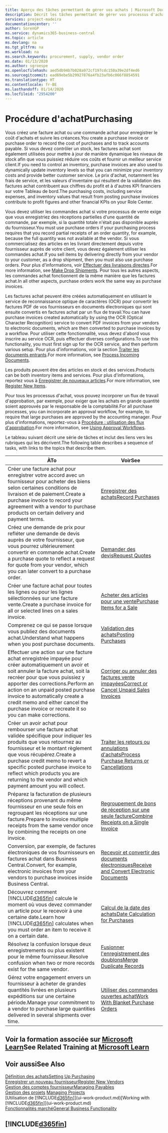 ```yaml
---
title: Aperçu des tâches permettant de gérer vos achats | Microsoft Docs
description: Décrit les tâches permettant de gérer vos processus d'achat ou d'approvisionnement, y compris le fonctionnement des factures achat et des commandes achat.
services: project-madeira
documentationcenter: ''
author: SorenGP
ms.service: dynamics365-business-central
ms.topic: article
ms.devlang: na
ms.tgt_pltfrm: na
ms.workload: na
ms.search.keywords: procurement, supply, vendor order
ms.date: 01/13/2020
ms.author: sgroespe
ms.openlocfilehash: aed5db94b7b028a972cf197cdc150a39e2df4ed6
ms.sourcegitcommit: ead69ebe5b29927876a4fb23afb6c066f8854591
ms.translationtype: HT
ms.contentlocale: fr-BE
ms.lasthandoff: 01/14/2020
ms.locfileid: "2954200"
---
```

# <a name="purchasing"></a><span data-ttu-id="bb649-103">Procédure d'achat</span><span class="sxs-lookup"><span data-stu-id="bb649-103">Purchasing</span></span>
<span data-ttu-id="bb649-104">Vous créez une facture achat ou une commande achat pour enregistrer le coût d'achats et suivre les créances.</span><span class="sxs-lookup"><span data-stu-id="bb649-104">You create a purchase invoice or purchase order to record the cost of purchases and to track accounts payable.</span></span> <span data-ttu-id="bb649-105">Si vous devez contrôler un stock, les factures achat sont également utilisées pour mettre à jour de manière dynamique les niveaux de stock afin que vous puissiez réduire vos coûts et fournir un meilleur service client.</span><span class="sxs-lookup"><span data-stu-id="bb649-105">If you need to control an inventory, purchase invoices are also used to dynamically update inventory levels so that you can minimize your inventory costs and provide better customer service.</span></span> <span data-ttu-id="bb649-106">Le prix d'achat, notamment les frais de service, et les valeurs d'inventaire qui résultent de la validation des factures achat contribuent aux chiffres du profit et à d'autres KPI financiers sur votre Tableau de bord.</span><span class="sxs-lookup"><span data-stu-id="bb649-106">The purchasing costs, including service expenses, and inventory values that result from posting purchase invoices contribute to profit figures and other financial KPIs on your Role Center.</span></span>

<span data-ttu-id="bb649-107">Vous devez utiliser les commandes achat si votre processus de vente exige que vous enregistriez des réceptions partielles d'une quantité de commande, par exemple, si la quantité totale n'était pas disponible auprès du fournisseur.</span><span class="sxs-lookup"><span data-stu-id="bb649-107">You must use purchase orders if your purchasing process requires that you record partial receipts of an order quantity, for example, because the full quantity was not available at the vendor.</span></span> <span data-ttu-id="bb649-108">Si vous commercialisez des articles en les livrant directement depuis votre fournisseur auprès de votre client, vous devez également utiliser les commandes achat.</span><span class="sxs-lookup"><span data-stu-id="bb649-108">If you sell items by delivering directly from your vendor to your customer, as a drop shipment, then you must also use purchase orders.</span></span> <span data-ttu-id="bb649-109">Pour plus d'informations, voir [Effectuer des livraisons directes](sales-how-drop-shipment.md).</span><span class="sxs-lookup"><span data-stu-id="bb649-109">For more information, see [Make Drop Shipments](sales-how-drop-shipment.md).</span></span> <span data-ttu-id="bb649-110">Pour tous les autres aspects, les commandes achat fonctionnent de la même manière que les factures achat.</span><span class="sxs-lookup"><span data-stu-id="bb649-110">In all other aspects, purchase orders work the same way as purchase invoices.</span></span>

<span data-ttu-id="bb649-111">Les factures achat peuvent être créées automatiquement en utilisant le service de reconnaissance optique de caractères (OCR) pour convertir les factures PDF de vos fournisseurs en documents électroniques qui sont ensuite convertis en factures achat par un flux de travail.</span><span class="sxs-lookup"><span data-stu-id="bb649-111">You can have purchase invoices created automatically by using the OCR (Optical Character Recognition) service to convert PDF invoices from your vendors to electronic documents, which are then converted to purchase invoices by a workflow.</span></span> <span data-ttu-id="bb649-112">Pour utiliser cette fonctionnalité, vous devez d'abord vous inscrire au service OCR, puis effectuer diverses configurations.</span><span class="sxs-lookup"><span data-stu-id="bb649-112">To use this functionality, you must first sign up for the OCR service, and then perform various setup.</span></span> <span data-ttu-id="bb649-113">Pour plus d'informations, voir la section [Traiter les documents entrants](across-process-income-documents.md).</span><span class="sxs-lookup"><span data-stu-id="bb649-113">For more information, see [Process Incoming Documents](across-process-income-documents.md).</span></span>      

<span data-ttu-id="bb649-114">Les produits peuvent être des articles en stock et des services.</span><span class="sxs-lookup"><span data-stu-id="bb649-114">Products can be both inventory items and services.</span></span> <span data-ttu-id="bb649-115">Pour plus d'informations, reportez vous à [Enregistrer de nouveaux articles](inventory-how-register-new-items.md).</span><span class="sxs-lookup"><span data-stu-id="bb649-115">For more information, see [Register New Items](inventory-how-register-new-items.md).</span></span>

<span data-ttu-id="bb649-116">Pour tous les processus d'achat, vous pouvez incorporer un flux de travail d'approbation, par exemple, pour exiger que les achats en grande quantité soient approuvés par le responsable de la comptabilité.</span><span class="sxs-lookup"><span data-stu-id="bb649-116">For all purchase processes, you can incorporate an approval workflow, for example, to require that large purchases are approved by the accounting manager.</span></span> <span data-ttu-id="bb649-117">Pour plus d'informations, reportez-vous à [Procédure : utilisation des flux d'approbation](across-how-use-approval-workflows.md).</span><span class="sxs-lookup"><span data-stu-id="bb649-117">For more information, see [Using Approval Workflows](across-how-use-approval-workflows.md).</span></span>

<span data-ttu-id="bb649-118">Le tableau suivant décrit une série de tâches et inclut des liens vers les rubriques qui les décrivent.</span><span class="sxs-lookup"><span data-stu-id="bb649-118">The following table describes a sequence of tasks, with links to the topics that describe them.</span></span>

| <span data-ttu-id="bb649-119">À</span><span class="sxs-lookup"><span data-stu-id="bb649-119">To</span></span> | <span data-ttu-id="bb649-120">Voir</span><span class="sxs-lookup"><span data-stu-id="bb649-120">See</span></span> |
| --- | --- |
| <span data-ttu-id="bb649-121">Créer une facture achat pour enregistrer votre accord avec un fournisseur pour acheter des biens selon certaines conditions de livraison et de paiement.</span><span class="sxs-lookup"><span data-stu-id="bb649-121">Create a purchase invoice to record your agreement with a vendor to purchase products on certain delivery and payment terms.</span></span> |[<span data-ttu-id="bb649-122">Enregistrer des achats</span><span class="sxs-lookup"><span data-stu-id="bb649-122">Record Purchases</span></span>](purchasing-how-record-purchases.md) |
|<span data-ttu-id="bb649-123">Créez une demande de prix pour refléter une demande de devis auprès de votre fournisseur, que vous pourrez ultérieurement convertir en commande achat.</span><span class="sxs-lookup"><span data-stu-id="bb649-123">Create a purchase quote to reflect a request for quote from your vendor, which you can later convert to a purchase order.</span></span>|[<span data-ttu-id="bb649-124">Demander des devis</span><span class="sxs-lookup"><span data-stu-id="bb649-124">Request Quotes</span></span>](purchasing-how-request-quotes.md)|
| <span data-ttu-id="bb649-125">Créer une facture achat pour toutes les lignes ou pour les lignes sélectionnées sur une facture vente.</span><span class="sxs-lookup"><span data-stu-id="bb649-125">Create a purchase invoice for all or selected lines on a sales invoice.</span></span> |[<span data-ttu-id="bb649-126">Acheter des articles pour une vente</span><span class="sxs-lookup"><span data-stu-id="bb649-126">Purchase Items for a Sale</span></span>](purchasing-how-purchase-products-sale.md) |
|<span data-ttu-id="bb649-127">Comprenez ce qui se passe lorsque vous publiez des documents achat.</span><span class="sxs-lookup"><span data-stu-id="bb649-127">Understand what happens when you post purchase documents.</span></span>|[<span data-ttu-id="bb649-128">Validation des achats</span><span class="sxs-lookup"><span data-stu-id="bb649-128">Posting Purchases</span></span>](ui-post-purchases.md)|
| <span data-ttu-id="bb649-129">Effectuer une action sur une facture achat enregistrée impayée pour créer automatiquement un avoir et soit annuler la facture achat, soit la recréer pour que vous puissiez y apporter des corrections.</span><span class="sxs-lookup"><span data-stu-id="bb649-129">Perform an action on an unpaid posted purchase invoice to automatically create a credit memo and either cancel the purchase invoice or recreate it so you can make corrections.</span></span> |[<span data-ttu-id="bb649-130">Corriger ou annuler des factures vente impayées</span><span class="sxs-lookup"><span data-stu-id="bb649-130">Correct or Cancel Unpaid Sales Invoices</span></span>](purchasing-how-correct-cancel-unpaid-purchase-invoices.md) |
| <span data-ttu-id="bb649-131">Créer un avoir achat pour rembourser une facture achat validée spécifique pour indiquer les produits que vous retournez au fournisseur et le montant règlement que vous récupérez.</span><span class="sxs-lookup"><span data-stu-id="bb649-131">Create a purchase credit memo to revert a specific posted purchase invoice to reflect which products you are returning to the vendor and which payment amount you will collect.</span></span> |[<span data-ttu-id="bb649-132">Traiter les retours ou annulations d'achats</span><span class="sxs-lookup"><span data-stu-id="bb649-132">Process Purchase Returns or Cancellations</span></span>](purchasing-how-register-new-vendors.md) |
|<span data-ttu-id="bb649-133">Préparez la facturation de plusieurs réceptions provenant du même fournisseur en une seule fois en regroupant les réceptions sur une facture.</span><span class="sxs-lookup"><span data-stu-id="bb649-133">Prepare to invoice multiple receipts from the same vendor once by combining the receipts on one invoice.</span></span>|[<span data-ttu-id="bb649-134">Regroupement de bons de réception sur une seule facture</span><span class="sxs-lookup"><span data-stu-id="bb649-134">Combine Receipts on a Single Invoice</span></span>](purchasing-how-to-combine-receipts.md)|
|<span data-ttu-id="bb649-135">Conversion, par exemple, de factures électroniques de vos fournisseurs en factures achat dans Business Central.</span><span class="sxs-lookup"><span data-stu-id="bb649-135">Convert, for example, electronic invoices from your vendors to purchase invoices inside Business Central.</span></span>|[<span data-ttu-id="bb649-136">Recevoir et convertir des documents électroniques</span><span class="sxs-lookup"><span data-stu-id="bb649-136">Receive and Convert Electronic Documents</span></span>](purchasing-how-to-receive-and-convert-electronic-documents.md)|
| <span data-ttu-id="bb649-137">Découvrez comment [!INCLUDE[d365fin](includes/d365fin_md.md)] calcule le moment où vous devez commander un article pour le recevoir à une certaine date.</span><span class="sxs-lookup"><span data-stu-id="bb649-137">Learn how [!INCLUDE[d365fin](includes/d365fin_md.md)] calculates when you must order an item to receive it on a certain date.</span></span>|[<span data-ttu-id="bb649-138">Calcul de la date des achats</span><span class="sxs-lookup"><span data-stu-id="bb649-138">Date Calculation for Purchases</span></span>](purchasing-date-calculation-for-purchases.md)|
|<span data-ttu-id="bb649-139">Résolvez la confusion lorsque deux enregistrements ou plus existent pour le même fournisseur.</span><span class="sxs-lookup"><span data-stu-id="bb649-139">Resolve confusion when two or more records exist for the same vendor.</span></span>|[<span data-ttu-id="bb649-140">Fusionner l'enregistrement des doublons</span><span class="sxs-lookup"><span data-stu-id="bb649-140">Merge Duplicate Records</span></span>](sales-how-merge-duplicate-records.md)|
|<span data-ttu-id="bb649-141">Gérez votre engagement envers un fournisseur à acheter de grandes quantités livrées en plusieurs expéditions sur une certaine période.</span><span class="sxs-lookup"><span data-stu-id="bb649-141">Manage your commitment to a vendor to purchase large quantities delivered in several shipments over time.</span></span>|[<span data-ttu-id="bb649-142">Utiliser des commandes ouvertes achat</span><span class="sxs-lookup"><span data-stu-id="bb649-142">Work With Blanket Purchase Orders</span></span>](sales-how-to-create-blanket-sales-orders.md)|

## <a name="see-related-training-at-microsoft-learnlearnpathspurchase-items-services-dynamics-365-business-central"></a><span data-ttu-id="bb649-143">Voir la formation associée sur [Microsoft Learn](/learn/paths/purchase-items-services-dynamics-365-business-central/)</span><span class="sxs-lookup"><span data-stu-id="bb649-143">See Related Training at [Microsoft Learn](/learn/paths/purchase-items-services-dynamics-365-business-central/)</span></span>

## <a name="see-also"></a><span data-ttu-id="bb649-144">Voir aussi</span><span class="sxs-lookup"><span data-stu-id="bb649-144">See Also</span></span>
[<span data-ttu-id="bb649-145">Définition des achats</span><span class="sxs-lookup"><span data-stu-id="bb649-145">Setting Up Purchasing</span></span>](purchasing-setup-purchasing.md)  
[<span data-ttu-id="bb649-146">Enregistrer un nouveau fournisseur</span><span class="sxs-lookup"><span data-stu-id="bb649-146">Register New Vendors</span></span>](purchasing-how-register-new-vendors.md)  
[<span data-ttu-id="bb649-147">Gestion des comptes fournisseur</span><span class="sxs-lookup"><span data-stu-id="bb649-147">Managing Payables</span></span>](payables-manage-payables.md)  
<span data-ttu-id="bb649-148">[Gestion des projets](projects-manage-projects.md)  </span><span class="sxs-lookup"><span data-stu-id="bb649-148">[Managing Projects](projects-manage-projects.md)  </span></span>  
<span data-ttu-id="bb649-149">[Utilisation de [!INCLUDE[d365fin](includes/d365fin_md.md)]](ui-work-product.md)</span><span class="sxs-lookup"><span data-stu-id="bb649-149">[Working with [!INCLUDE[d365fin](includes/d365fin_md.md)]](ui-work-product.md)</span></span>  
[<span data-ttu-id="bb649-150">Fonctionnalités marché</span><span class="sxs-lookup"><span data-stu-id="bb649-150">General Business Functionality</span></span>](ui-across-business-areas.md)

## [!INCLUDE[d365fin](includes/free_trial_md.md)]  
